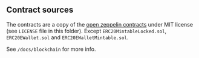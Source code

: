 ## Contract sources

The contracts are a copy of the [open zeppelin contracts](https://github.com/OpenZeppelin/openzeppelin-solidity/tree/master/contracts) under MIT license (see `LICENSE` file in this folder).
Except `ERC20MintableLocked.sol`, `ERC20EWallet.sol` and `ERC20EWalletMintable.sol`.

See `/docs/blockchain` for more info.